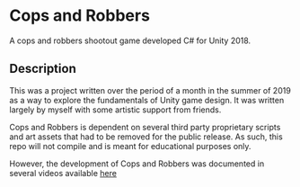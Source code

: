# Cops and Robbers

A cops and robbers shootout game developed C# for Unity 2018.

## Description

This was a project written over the period of a month in the summer of 2019 as a way to explore the fundamentals of Unity game design. It was written largely by myself with some artistic support from friends.

Cops and Robbers is dependent on several third party proprietary scripts and art assets that had to be removed for the public release. As such, this repo will not compile and is meant for educational purposes only. 

However, the development of Cops and Robbers was documented in several videos available [here](https://www.youtube.com/playlist?list=PL6zTG9s6aj0JbdW97-vmJ4oNz-C5spUfB)